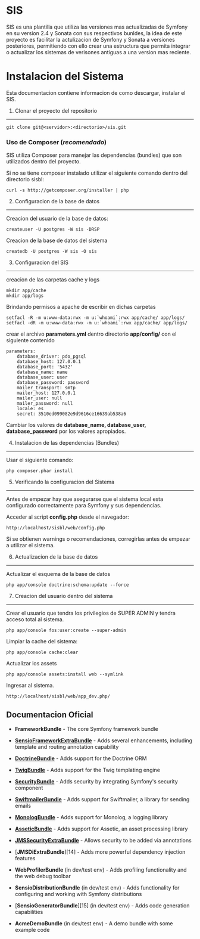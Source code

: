 SIS
========================
SIS es una plantilla que utiliza las versiones mas actualizadas de Symfony en su version
2.4 y Sonata con sus respectivos bunldes, la idea de este proyecto es facilitar la
actulizacion de Symfony y Sonata a versiones posteriores, permitiendo con ello crear
una estructura que permita integrar o actualizar los sistemas de verisones antiguas
a una version mas reciente.

Instalacion del Sistema
========================

Esta documentacion contiene informacion de como descargar, instalar el SIS.

1) Clonar el proyecto del repositorio
--------------------------------------

    git clone git@<servidor>:<directorio>/sis.git

### Uso de Composer (*recomendado*)

SIS utiliza Composer para manejar las dependencias (bundles) que son utilizados dentro del proyecto.

Si no se tiene composer instalado utilizar el siguiente comando dentro del directorio sisbl:

    curl -s http://getcomposer.org/installer | php

2) Configuracion de la base de datos
-------------------------------------

Creacion del usuario de la base de datos:

    createuser -U postgres -W sis -DRSP

Creacion de la base de datos del sistema

    createdb -U postgres -W sis -O sis

3) Configuracion del SIS
-------------------------------

creacion de las carpetas cache y logs

    mkdir app/cache
    mkdir app/logs

Brindando permisos a apache de escribir en dichas carpetas

    setfacl -R -m u:www-data:rwx -m u:`whoami`:rwx app/cache/ app/logs/
    setfacl -dR -m u:www-data:rwx -m u:`whoami`:rwx app/cache/ app/logs/

crear el archivo **parameters.yml** dentro directorio **app/config/** con el siguiente contenido

    parameters:
        database_driver: pdo_pgsql
        database_host: 127.0.0.1
        database_port: '5432'
        database_name: name
        database_user: user
        database_password: password
        mailer_transport: smtp
        mailer_host: 127.0.0.1
        mailer_user: null
        mailer_password: null
        locale: es
        secret: 3510ed099082e9d9616ce16639ab538a6

Cambiar los valores de **database_name, database_user, database_password** por los valores apropiados.

4) Instalacion de las dependencias (Bundles)
--------------------------------------------

Usar el siguiente comando:

    php composer.phar install

5) Verificando la configuracion del Sistema
--------------------------------------------

Antes de empezar hay que asegurarse que el sistema local esta configurado correctamente para Symfony y sus dependencias.

Acceder al script **config.php** desde el navegador:

    http://localhost/sisbl/web/config.php

Si se obtienen warnings o recomendaciones, corregirlas antes de empezar a utilizar el sistema.

6) Actualizacion de la base de datos
--------------------------------------------
Actualizar el esquema de la base de datos

    php app/console doctrine:schema:update --force

7) Creacion del usuario dentro del sistema
--------------------------------------------
Crear el usuario que tendra los privilegios de SUPER ADMIN y tendra acceso total al sistema.

    php app/console fos:user:create --super-admin

Limpiar la cache del sistema:

    php app/console cache:clear

Actualizar los assets

    php app/console assets:install web --symlink

Ingresar al sistema.

    http://localhost/sisbl/web/app_dev.php/

Documentacion Oficial
-------------------------------

  * **FrameworkBundle** - The core Symfony framework bundle

  * [**SensioFrameworkExtraBundle**][6] - Adds several enhancements, including
    template and routing annotation capability

  * [**DoctrineBundle**][7] - Adds support for the Doctrine ORM

  * [**TwigBundle**][8] - Adds support for the Twig templating engine

  * [**SecurityBundle**][9] - Adds security by integrating Symfony's security
    component

  * [**SwiftmailerBundle**][10] - Adds support for Swiftmailer, a library for
    sending emails

  * [**MonologBundle**][11] - Adds support for Monolog, a logging library

  * [**AsseticBundle**][12] - Adds support for Assetic, an asset processing
    library

  * [**JMSSecurityExtraBundle**][13] - Allows security to be added via
    annotations

  * [**JMSDiExtraBundle**][14] - Adds more powerful dependency injection
    features

  * **WebProfilerBundle** (in dev/test env) - Adds profiling functionality and
    the web debug toolbar

  * **SensioDistributionBundle** (in dev/test env) - Adds functionality for
    configuring and working with Symfony distributions

  * [**SensioGeneratorBundle**][15] (in dev/test env) - Adds code generation
    capabilities

  * **AcmeDemoBundle** (in dev/test env) - A demo bundle with some example
    code

[1]:  http://symfony.com/doc/2.4/book/installation.html
[2]:  http://getcomposer.org/
[3]:  http://symfony.com/download
[4]:  http://symfony.com/doc/2.4/quick_tour/the_big_picture.html
[5]:  http://symfony.com/doc/2.4/index.html
[6]:  http://symfony.com/doc/2.4/bundles/SensioFrameworkExtraBundle/index.html
[7]:  http://symfony.com/doc/2.4/book/doctrine.html
[8]:  http://symfony.com/doc/2.4/book/templating.html
[9]:  http://symfony.com/doc/2.4/book/security.html
[10]: http://symfony.com/doc/2.4/cookbook/email.html
[11]: http://symfony.com/doc/2.4/cookbook/logging/monolog.html
[12]: http://symfony.com/doc/2.4/cookbook/assetic/asset_management.html
[13]: http://symfony.com/doc/2.4/bundles/SensioGeneratorBundle/index.html
